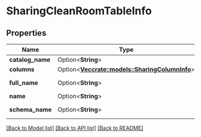 # SharingCleanRoomTableInfo

## Properties

Name | Type | Description | Notes
------------ | ------------- | ------------- | -------------
**catalog_name** | Option<**String**> | Name of parent catalog. | [optional]
**columns** | Option<[**Vec<crate::models::SharingColumnInfo>**](SharingColumnInfo.md)> |  | [optional]
**full_name** | Option<**String**> | Full name of table, in form of __catalog_name__.__schema_name__.__table_name__ | [optional][readonly]
**name** | Option<**String**> | Name of table, relative to parent schema. | [optional]
**schema_name** | Option<**String**> | Name of parent schema relative to its parent catalog. | [optional]

[[Back to Model list]](../README.md#documentation-for-models) [[Back to API list]](../README.md#documentation-for-api-endpoints) [[Back to README]](../README.md)


